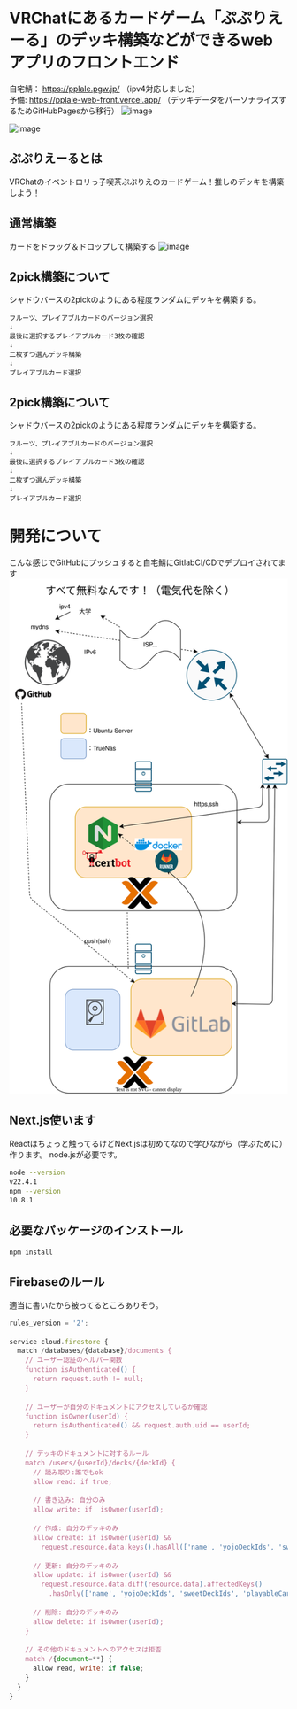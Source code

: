 # VRChatにあるカードゲーム「ぷぷりえーる」のデッキ構築などができるwebアプリのフロントエンド
自宅鯖： https://pplale.pgw.jp/  （ipv4対応しました）   
予備: https://pplale-web-front.vercel.app/ （デッキデータをパーソナライズするためGitHubPagesから移行）
![image](https://github.com/user-attachments/assets/f30d43ca-e1b6-463f-ac5a-f3d9b23f0922)

![image](https://github.com/user-attachments/assets/51f9bd05-2cd3-4e7f-9c74-3763ed0fa326)

## ぷぷりえーるとは
VRChatのイベントロリっ子喫茶ぷぷりえのカードゲーム！推しのデッキを構築しよう！

## 通常構築
カードをドラッグ＆ドロップして構築する
![image](https://github.com/user-attachments/assets/1af293a3-7bbc-4b70-b80d-4d6e29962c78)


## 2pick構築について
シャドウバースの2pickのようにある程度ランダムにデッキを構築する。
```
フルーツ、プレイアブルカードのバージョン選択
↓
最後に選択するプレイアブルカード3枚の確認
↓
二枚ずつ選んデッキ構築
↓
プレイアブルカード選択
```

## 2pick構築について
シャドウバースの2pickのようにある程度ランダムにデッキを構築する。
```
フルーツ、プレイアブルカードのバージョン選択
↓
最後に選択するプレイアブルカード3枚の確認
↓
二枚ずつ選んデッキ構築
↓
プレイアブルカード選択
```

# 開発について
こんな感じでGitHubにプッシュすると自宅鯖にGitlabCI/CDでデプロイされてます  
![alt text](drawio/deploy.drawio.svg)

## Next.js使います

Reactはちょっと触ってるけどNext.jsは初めてなので学びながら（学ぶために）作ります。
node.jsが必要です。

```bash
node --version
v22.4.1
npm --version
10.8.1
```

## 必要なパッケージのインストール

```bash
npm install
```

## Firebaseのルール
適当に書いたから被ってるところありそう。
```js
rules_version = '2';

service cloud.firestore {
  match /databases/{database}/documents {
    // ユーザー認証のヘルパー関数
    function isAuthenticated() {
      return request.auth != null;
    }

    // ユーザーが自分のドキュメントにアクセスしているか確認
    function isOwner(userId) {
      return isAuthenticated() && request.auth.uid == userId;
    }

    // デッキのドキュメントに対するルール
    match /users/{userId}/decks/{deckId} {
      // 読み取り:誰でもok
      allow read: if true;
      
      // 書き込み: 自分のみ
      allow write: if  isOwner(userId);
      
      // 作成: 自分のデッキのみ
      allow create: if isOwner(userId) && 
        request.resource.data.keys().hasAll(['name', 'yojoDeckIds', 'sweetDeckIds', 'playableCardId', 'updatedAt', 'is2pick']);
      
      // 更新: 自分のデッキのみ
      allow update: if isOwner(userId) && 
        request.resource.data.diff(resource.data).affectedKeys()
          .hasOnly(['name', 'yojoDeckIds', 'sweetDeckIds', 'playableCardId', 'updatedAt', 'is2pick']);
      
      // 削除: 自分のデッキのみ
      allow delete: if isOwner(userId);
    }

    // その他のドキュメントへのアクセスは拒否
    match /{document=**} {
      allow read, write: if false;
    }
  }
}
```
